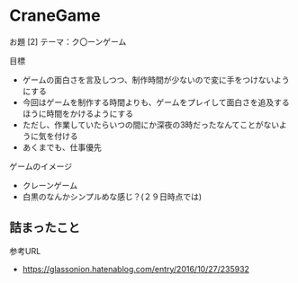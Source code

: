 # CraneGame
 
お題 [2]
テーマ：ク〇ーンゲーム

目標
- ゲームの面白さを言及しつつ、制作時間が少ないので変に手をつけないようにする
- 今回はゲームを制作する時間よりも、ゲームをプレイして面白さを追及するほうに時間をかけるようにする
- ただし、作業していたらいつの間にか深夜の3時だったなんてことがないように気を付ける
- あくまでも、仕事優先

ゲームのイメージ
- クレーンゲーム
- 白黒のなんかシンプルめな感じ？(２９日時点では)



詰まったこと
- 


参考URL
- https://glassonion.hatenablog.com/entry/2016/10/27/235932